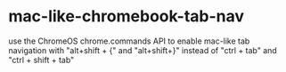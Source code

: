 mac-like-chromebook-tab-nav
===========================

use the ChromeOS chrome.commands API to enable mac-like tab navigation with "alt+shift + {" and "alt+shift+}" instead of "ctrl + tab" and "ctrl + shift + tab"
